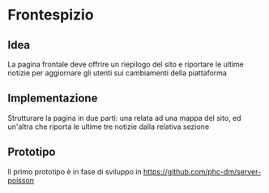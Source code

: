 # Frontespizio

## Idea

La pagina frontale deve offrire un riepilogo del sito e riportare le ultime
notizie per aggiornare gli utenti sui cambiamenti della piattaforma

## Implementazione

Strutturare la pagina in due parti: una relata ad una mappa del sito, ed
un'altra che riporta le ultime tre notizie dalla relativa sezione

## Prototipo

Il primo prototipo è in fase di sviluppo in https://github.com/phc-dm/server-poisson
